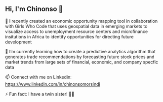 ## Hi, I'm Chinonso 👋

🔭 I recently created an economic opportunity mapping tool in collaboration with Girls Who Code that uses geospatial data in emerging markets to visualize access to unemployment resource centers and microfinance insitutions in Africa to identify opportunities for directing future development

🌱 I’m currently learning how to create a predictive analytics algorithm that generates trade recommendations by forecasting future stock prices and market trends from large sets of financial, economic, and company specfic data

📫 Connect with me on Linkedin: https://www.linkedin.com/in/chinonsomorsindi

⚡ Fun fact: I have a twin sister! 👭🏽

<!--
**ChinonsoM/ChinonsoM** is a ✨ _special_ ✨ repository because its `README.md` (this file) appears on your GitHub profile.
